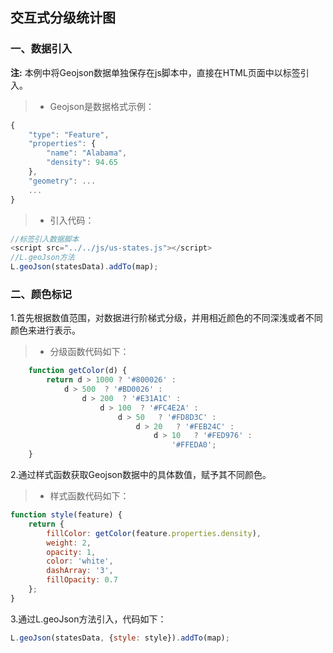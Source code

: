 ## 交互式分级统计图
### 一、数据引入
**注:**
本例中将Geojson数据单独保存在js脚本中，直接在HTML页面中以标签引入。

> * Geojson是数据格式示例：

```javascript
{
    "type": "Feature",
    "properties": {
        "name": "Alabama",
        "density": 94.65
    },
    "geometry": ...
    ...
}
```

> * 引入代码：
```javascript
//标签引入数据脚本
<script src="../../js/us-states.js"></script>
//L.geoJson方法
L.geoJson(statesData).addTo(map);
```

### 二、颜色标记
1.首先根据数值范围，对数据进行阶梯式分级，并用相近颜色的不同深浅或者不同颜色来进行表示。

> * 分级函数代码如下：

```javascript
    function getColor(d) {               
        return d > 1000 ? '#800026' :
            d > 500  ? '#BD0026' :
                d > 200  ? '#E31A1C' :
                    d > 100  ? '#FC4E2A' :
                        d > 50   ? '#FD8D3C' :
                            d > 20   ? '#FEB24C' :
                                d > 10   ? '#FED976' :
                                    '#FFEDA0';
    }
```

2.通过样式函数获取Geojson数据中的具体数值，赋予其不同颜色。

> * 样式函数代码如下：

```javascript
function style(feature) {
    return {
        fillColor: getColor(feature.properties.density),
        weight: 2,
        opacity: 1,
        color: 'white',
        dashArray: '3',
        fillOpacity: 0.7
    };
}
```

3.通过L.geoJson方法引入，代码如下：

```javascript
L.geoJson(statesData, {style: style}).addTo(map);
```

